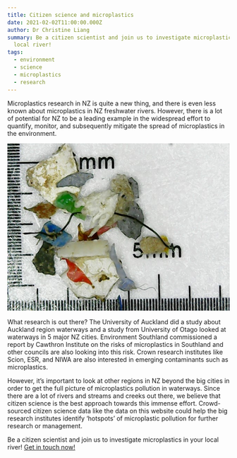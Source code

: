 ```yaml
---
title: Citizen science and microplastics
date: 2021-02-02T11:00:00.000Z
author: Dr Christine Liang
summary: Be a citizen scientist and join us to investigate microplastics in your
  local river!
tags:
  - environment
  - science
  - microplastics
  - research
---
```

Microplastics research in NZ is quite a new thing, and there is even less known about microplastics in NZ freshwater rivers. However, there is a lot of potential for NZ to be a leading example in the widespread effort to quantify, monitor, and subsequently mitigate the spread of microplastics in the environment.

![Microplastics](/static/img/microplastics_sit.jpg)

What research is out there? The University of Auckland did a study about Auckland region waterways and a study from University of Otago looked at waterways in 5 major NZ cities. Environment Southland commissioned a report by Cawthron Institute on the risks of microplastics in Southland and other councils are also looking into this risk. Crown research institutes like Scion, ESR, and NIWA are also interested in emerging contaminants such as microplastics. 

However, it’s important to look at other regions in NZ beyond the big cities in order to get the full picture of microplastics pollution in waterways. Since there are a lot of rivers and streams and creeks out there, we believe that citizen science is the best approach towards this immense effort. Crowd-sourced citizen science data like the data on this website could help the big research institutes identify ‘hotspots’ of microplastic pollution for further research or management. 

Be a citizen scientist and join us to investigate microplastics in your local river! [Get in touch now!](https://microinvestigators.nz/contact/)